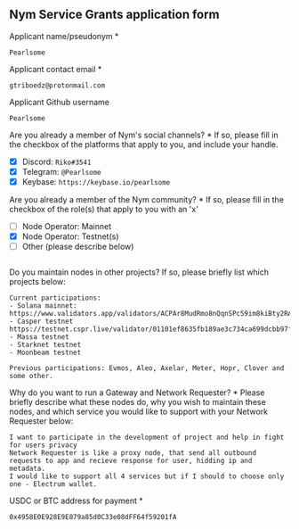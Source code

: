 Nym Service Grants application form 
------------------------------------

Applicant name/pseudonym *
```
Pearlsome
```

Applicant contact email *
```
gtriboedz@protonmail.com
```

Applicant Github username
```
Pearlsome
```

Are you already a member of Nym's social channels? * 
If so, please fill in the checkbox of the platforms that apply to you, and include your handle. 
- [x] Discord: `Riko#3541`
- [x] Telegram: `@Pearlsome`
- [x] Keybase: `https://keybase.io/pearlsome`

Are you already a member of the Nym community? * 
If so, please fill in the checkbox of the role(s) that apply to you with an 'x' 
- [ ] Node Operator: Mainnet 
- [x] Node Operator: Testnet(s)
- [ ] Other (please describe below)
```
```

Do you maintain nodes in other projects? 
If so, please briefly list which projects below: 
```
Current participations:
- Solana mainnet: https://www.validators.app/validators/ACPAr8MudRmo8nQqnSPc59im8kiBty2RAHT1sWpXfpUM
- Casper testnet https://testnet.cspr.live/validator/01101ef8635fb189ae3c734ca699dcbb97f7f844b9b96f260642a734b85d4c1c85
- Massa testnet
- Starknet testnet
- Moonbeam testnet

Previous participations: Evmos, Aleo, Axelar, Meter, Hopr, Clover and some other.
```

Why do you want to run a Gateway and Network Requester? * 
Please briefly describe what these nodes do, why you wish to maintain these nodes, and which service you would like to support with your Network Requester below: 
```
I want to participate in the development of project and help in fight for users privacy
Network Requester is like a proxy node, that send all outbound requests to app and recieve response for user, hidding ip and metadata.
I would like to support all 4 services but if I should to choose only one - Electrum wallet.
```

USDC or BTC address for payment * 
```
0x4958E0E928E9E879a85d0C33e08dFF64f59201fA
```
